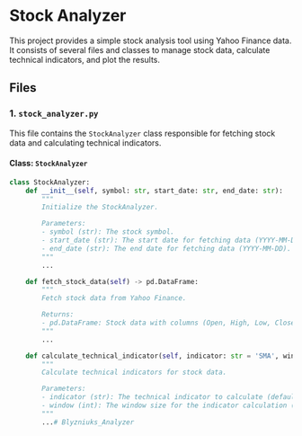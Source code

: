 # Stock Analyzer

This project provides a simple stock analysis tool using Yahoo Finance data. It consists of several files and classes to manage stock data, calculate technical indicators, and plot the results.

## Files

### 1. `stock_analyzer.py`

This file contains the `StockAnalyzer` class responsible for fetching stock data and calculating technical indicators.

#### Class: `StockAnalyzer`

```python
class StockAnalyzer:
    def __init__(self, symbol: str, start_date: str, end_date: str):
        """
        Initialize the StockAnalyzer.

        Parameters:
        - symbol (str): The stock symbol.
        - start_date (str): The start date for fetching data (YYYY-MM-DD).
        - end_date (str): The end date for fetching data (YYYY-MM-DD).
        """
        ...

    def fetch_stock_data(self) -> pd.DataFrame:
        """
        Fetch stock data from Yahoo Finance.

        Returns:
        - pd.DataFrame: Stock data with columns (Open, High, Low, Close, Volume, Adj Close).
        """
        ...

    def calculate_technical_indicator(self, indicator: str = 'SMA', window: int = 20) -> None:
        """
        Calculate technical indicators for stock data.

        Parameters:
        - indicator (str): The technical indicator to calculate (default is 'SMA').
        - window (int): The window size for the indicator calculation (default is 20).
        """
        ...#   B l y z n i u k s _ A n a l y z e r  
 